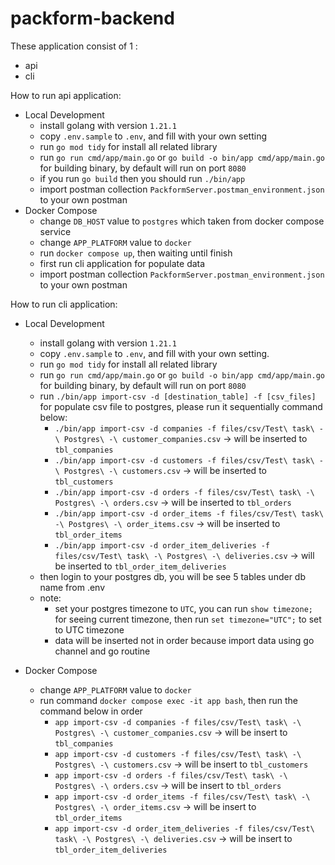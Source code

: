# packform-backend
These application consist of 1 :
   - api
   - cli

How to run api application:
   - Local Development
       - install golang with version `1.21.1`
       - copy `.env.sample` to `.env`, and fill with your own setting
       - run `go mod tidy` for install all related library
       - run `go run cmd/app/main.go` or `go build -o bin/app cmd/app/main.go` for building binary, by default will run on port `8080`
       - if you run `go build` then you should run `./bin/app`
       - import postman collection `PackformServer.postman_environment.json` to your own postman
   - Docker Compose
       - change `DB_HOST` value to `postgres` which taken from docker compose service
       - change `APP_PLATFORM` value to `docker`
       - run `docker compose up`, then waiting until finish
       - first run cli application for populate data
       - import postman collection `PackformServer.postman_environment.json` to your own postman

How to run cli application:
   - Local Development
       - install golang with version `1.21.1`
       - copy `.env.sample` to `.env`, and fill with your own setting.
       - run `go mod tidy` for install all related library
       - run `go run cmd/app/main.go` or `go build -o bin/app cmd/app/main.go` for building binary, by default will run on port `8080`
       - run `./bin/app import-csv -d [destination_table] -f [csv_files]` for populate csv file to postgres, please run it sequentially command below:
           - `./bin/app import-csv -d companies -f files/csv/Test\ task\ -\ Postgres\ -\ customer_companies.csv` -> will be inserted to `tbl_companies`
           - `./bin/app import-csv -d customers -f files/csv/Test\ task\ -\ Postgres\ -\ customers.csv` -> will be inserted to `tbl_customers`
           - `./bin/app import-csv -d orders -f files/csv/Test\ task\ -\ Postgres\ -\ orders.csv` -> will be inserted to `tbl_orders`
           - `./bin/app import-csv -d order_items -f files/csv/Test\ task\ -\ Postgres\ -\ order_items.csv` -> will be inserted to `tbl_order_items`
           - `./bin/app import-csv -d order_item_deliveries -f files/csv/Test\ task\ -\ Postgres\ -\ deliveries.csv` -> will be inserted to `tbl_order_item_deliveries`
       - then login to your postgres db, you will be see 5 tables under db name from .env
       - note:
         - set your postgres timezone to `UTC`, you can run `show timezone;` for seeing current timezone, then run `set timezone="UTC";` to set to UTC timezone
         - data will be inserted not in order because import data using go channel and go routine
   
   - Docker Compose
       - change `APP_PLATFORM` value to `docker`
       - run command `docker compose exec -it app bash`, then run the command below in order
           - `app import-csv -d companies -f files/csv/Test\ task\ -\ Postgres\ -\ customer_companies.csv` -> will be insert to `tbl_companies`
           - `app import-csv -d customers -f files/csv/Test\ task\ -\ Postgres\ -\ customers.csv` -> will be insert to `tbl_customers`
           - `app import-csv -d orders -f files/csv/Test\ task\ -\ Postgres\ -\ orders.csv` -> will be insert to `tbl_orders`
           - `app import-csv -d order_items -f files/csv/Test\ task\ -\ Postgres\ -\ order_items.csv` -> will be insert to `tbl_order_items`
           - `app import-csv -d order_item_deliveries -f files/csv/Test\ task\ -\ Postgres\ -\ deliveries.csv` -> will be insert to `tbl_order_item_deliveries`
       